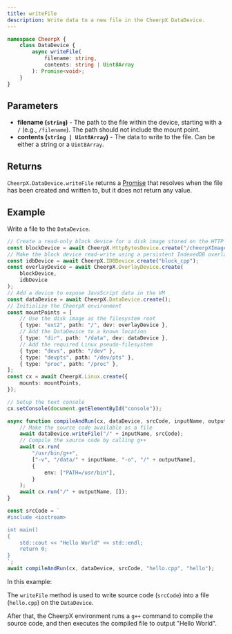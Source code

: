 ```yaml
---
title: writeFile
description: Write data to a new file in the CheerpX DataDevice.
---
```


```ts
namespace CheerpX {
	class DataDevice {
		async writeFile(
			filename: string,
			contents: string | Uint8Array
		): Promise<void>;
	}
}
```

## Parameters

- **filename (`string`)** - The path to the file within the device, starting with a `/` (e.g., `/filename`). The path should not include the mount point.
- **contents (`string | Uint8Array`)** - The data to write to the file. Can be either a string or a `Uint8Array`.

## Returns

`CheerpX.DataDevice.writeFile` returns a [Promise] that resolves when the file has been created and written to, but it does not return any value.

## Example

Write a file to the `DataDevice`.

```ts {29}
// Create a read-only block device for a disk image stored on the HTTP server
const blockDevice = await CheerpX.HttpBytesDevice.create("/cheerpXImage.ext2");
// Make the block device read-write using a persistent IndexedDB overlay
const idbDevice = await CheerpX.IDBDevice.create("block_cpp");
const overlayDevice = await CheerpX.OverlayDevice.create(
	blockDevice,
	idbDevice
);
// Add a device to expose JavaScript data in the VM
const dataDevice = await CheerpX.DataDevice.create();
// Initialize the CheerpX environment
const mountPoints = [
	// Use the disk image as the filesystem root
	{ type: "ext2", path: "/", dev: overlayDevice },
	// Add the DataDevice to a known location
	{ type: "dir", path: "/data", dev: dataDevice },
	// Add the required Linux pseudo-filesystem
	{ type: "devs", path: "/dev" },
	{ type: "devpts", path: "/dev/pts" },
	{ type: "proc", path: "/proc" },
];
const cx = await CheerpX.Linux.create({
	mounts: mountPoints,
});

// Setup the text console
cx.setConsole(document.getElementById("console"));

async function compileAndRun(cx, dataDevice, srcCode, inputName, outputName) {
	// Make the source code available as a file
	await dataDevice.writeFile("/" + inputName, srcCode);
	// Compile the source code by calling g++
	await cx.run(
		"/usr/bin/g++",
		["-v", "/data/" + inputName, "-o", "/" + outputName],
		{
			env: ["PATH=/usr/bin"],
		}
	);
	await cx.run("/" + outputName, []);
}

const srcCode = `
#include <iostream>

int main()
{
    std::cout << "Hello World" << std::endl;
    return 0;
}
`;
await compileAndRun(cx, dataDevice, srcCode, "hello.cpp", "hello");
```

In this example:

The `writeFile` method is used to write source code (`srcCode`) into a file (`hello.cpp`) on the `DataDevice`.

After that, the CheerpX environment runs a `g++` command to compile the source code, and then executes the compiled file to output "Hello World".

[Promise]: https://developer.mozilla.org/en-US/docs/Web/JavaScript/Reference/Global_Objects/Promise
